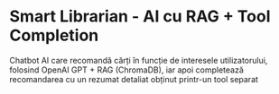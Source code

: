 # Smart Librarian - AI cu RAG + Tool Completion
Chatbot AI care recomandă cărți în funcție de interesele utilizatorului, folosind OpenAI GPT + RAG (ChromaDB), iar apoi completează recomandarea cu un rezumat detaliat obținut printr-un tool separat
